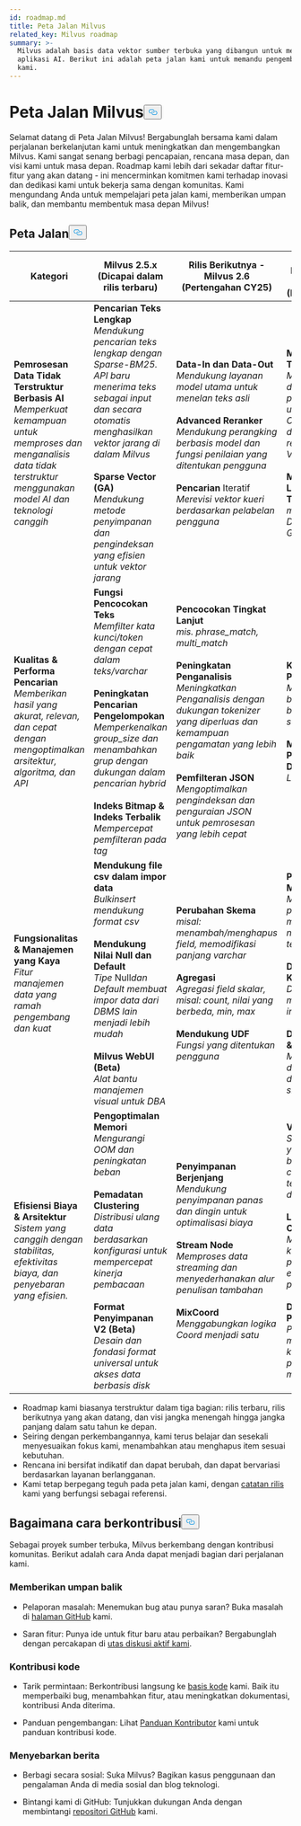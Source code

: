 ```yaml
---
id: roadmap.md
title: Peta Jalan Milvus
related_key: Milvus roadmap
summary: >-
  Milvus adalah basis data vektor sumber terbuka yang dibangun untuk mendukung
  aplikasi AI. Berikut ini adalah peta jalan kami untuk memandu pengembangan
  kami.
---
```

<h1 id="Milvus-Roadmap" class="common-anchor-header">Peta Jalan Milvus<button data-href="#Milvus-Roadmap" class="anchor-icon" translate="no">
      <svg translate="no"
        aria-hidden="true"
        focusable="false"
        height="20"
        version="1.1"
        viewBox="0 0 16 16"
        width="16"
      >
        <path
          fill="#0092E4"
          fill-rule="evenodd"
          d="M4 9h1v1H4c-1.5 0-3-1.69-3-3.5S2.55 3 4 3h4c1.45 0 3 1.69 3 3.5 0 1.41-.91 2.72-2 3.25V8.59c.58-.45 1-1.27 1-2.09C10 5.22 8.98 4 8 4H4c-.98 0-2 1.22-2 2.5S3 9 4 9zm9-3h-1v1h1c1 0 2 1.22 2 2.5S13.98 12 13 12H9c-.98 0-2-1.22-2-2.5 0-.83.42-1.64 1-2.09V6.25c-1.09.53-2 1.84-2 3.25C6 11.31 7.55 13 9 13h4c1.45 0 3-1.69 3-3.5S14.5 6 13 6z"
        ></path>
      </svg>
    </button></h1><p>Selamat datang di Peta Jalan Milvus! Bergabunglah bersama kami dalam perjalanan berkelanjutan kami untuk meningkatkan dan mengembangkan Milvus. Kami sangat senang berbagi pencapaian, rencana masa depan, dan visi kami untuk masa depan. Roadmap kami lebih dari sekadar daftar fitur-fitur yang akan datang - ini mencerminkan komitmen kami terhadap inovasi dan dedikasi kami untuk bekerja sama dengan komunitas. Kami mengundang Anda untuk mempelajari peta jalan kami, memberikan umpan balik, dan membantu membentuk masa depan Milvus!</p>
<h2 id="Roadmap" class="common-anchor-header">Peta Jalan<button data-href="#Roadmap" class="anchor-icon" translate="no">
      <svg translate="no"
        aria-hidden="true"
        focusable="false"
        height="20"
        version="1.1"
        viewBox="0 0 16 16"
        width="16"
      >
        <path
          fill="#0092E4"
          fill-rule="evenodd"
          d="M4 9h1v1H4c-1.5 0-3-1.69-3-3.5S2.55 3 4 3h4c1.45 0 3 1.69 3 3.5 0 1.41-.91 2.72-2 3.25V8.59c.58-.45 1-1.27 1-2.09C10 5.22 8.98 4 8 4H4c-.98 0-2 1.22-2 2.5S3 9 4 9zm9-3h-1v1h1c1 0 2 1.22 2 2.5S13.98 12 13 12H9c-.98 0-2-1.22-2-2.5 0-.83.42-1.64 1-2.09V6.25c-1.09.53-2 1.84-2 3.25C6 11.31 7.55 13 9 13h4c1.45 0 3-1.69 3-3.5S14.5 6 13 6z"
        ></path>
      </svg>
    </button></h2><table>
    <thead>
        <tr>
            <th>Kategori</th>
            <th>Milvus 2.5.x (Dicapai dalam rilis terbaru)</th>
            <th>Rilis Berikutnya - Milvus 2.6 (Pertengahan CY25)</th>
            <th>Peta Jalan Masa Depan - Milvus 3.0 (Dalam 1 tahun)</th>
        </tr>
    </thead>
    <tbody>
        <tr>
            <td><strong>Pemrosesan Data Tidak Terstruktur Berbasis AI</strong><br/><i>Memperkuat kemampuan untuk memproses dan menganalisis data tidak terstruktur menggunakan model AI dan teknologi canggih</i></td>
            <td><strong>Pencarian Teks Lengkap</strong><br/><i>Mendukung pencarian teks lengkap dengan Sparse-BM25. API baru menerima teks sebagai input dan secara otomatis menghasilkan vektor jarang di dalam Milvus</i><br/><br/><strong>Sparse Vector (GA)</strong><br/><i>Mendukung metode penyimpanan dan pengindeksan yang efisien untuk vektor jarang</i><br/></td>
            <td><strong>Data-In dan Data-Out</strong><br/><i>Mendukung layanan model utama untuk menelan teks asli</i><br/><br/><strong>Advanced Reranker</strong><br/><i>Mendukung perangking berbasis model dan fungsi penilaian yang ditentukan pengguna</i><br/><br/><strong>Pencarian</strong> Iteratif<br/><i>Merevisi vektor kueri berdasarkan pelabelan pengguna</i></td>
            <td><strong>Mendukung Tensor</strong><br/><i>Mendukung daftar vektor, penggunaan umum seperti Colbert, Copali, dan representasi Video</i><br/><br/><strong>Mendukung Lebih Banyak Tipe Data</strong><br/><i>misalnya Datetime, Peta, GIS</i></td>
        </tr>
        <tr>
            <td><strong>Kualitas &amp; Performa Pencarian</strong><br/><i>Memberikan hasil yang akurat, relevan, dan cepat dengan mengoptimalkan arsitektur, algoritma, dan API</i></td>
            <td><strong>Fungsi Pencocokan Teks</strong><br/><i>Memfilter kata kunci/token dengan cepat dalam teks/varchar</i><br/><br/><strong>Peningkatan Pencarian Pengelompokan</strong><br/><i>Memperkenalkan group_size dan menambahkan grup dengan dukungan dalam pencarian hybrid</i><br/><br/><strong>Indeks Bitmap &amp; Indeks Terbalik</strong><br/><i>Mempercepat pemfilteran pada tag</i></td>
            <td><strong>Pencocokan Tingkat Lanjut</strong><br/><i>mis. phrase_match, multi_match </i><br/><br/><strong>Peningkatan Penganalisis</strong><br/><i>Meningkatkan Penganalisis dengan dukungan tokenizer yang diperluas dan kemampuan pengamatan yang lebih baik</i><br/><br/><strong>Pemfilteran JSON</strong><br/><i>Mengoptimalkan pengindeksan dan penguraian JSON untuk pemrosesan yang lebih cepat</i></td>
            <td><strong>Kemampuan Penyortiran</strong><br/><i>Menyortir berdasarkan bidang skalar selama eksekusi</i><br/><br/><strong>Mendukung Pengelompokan Data</strong><br/><i>Lokalitas data</i></td>
        </tr>
        <tr>
            <td><strong>Fungsionalitas &amp; Manajemen yang Kaya</strong><br/><i>Fitur manajemen data yang ramah pengembang dan kuat</i></td>
            <td><strong>Mendukung file csv dalam impor data</strong><br/><i>Bulkinsert mendukung format csv</i><br/><br/><strong>Mendukung Nilai Null dan Default</strong><br/><i>Tipe</i> Null<i>dan Default membuat impor data dari DBMS lain menjadi lebih mudah</i><br/><br/><strong>Milvus WebUI (Beta)</strong><br/><i>Alat bantu manajemen visual untuk DBA</i></td>
            <td><strong>Perubahan Skema</strong><br/><i>misal: menambah/menghapus field, memodifikasi panjang varchar</i><br/><br/><strong>Agregasi</strong><br/><i>Agregasi field skalar, misal: count, nilai yang berbeda, min, max</i><br/><br/><strong>Mendukung UDF</strong><br/><i>Fungsi yang ditentukan pengguna</i></td>
            <td><strong>Pembaruan Massal</strong><br/><i>Mendukung pembaruan massal untuk nilai field tertentu</i><br/><br/><strong>Deduplikasi Kunci Utama</strong><br/><i>Dengan menggunakan indeks pk global</i><br/><br/><strong>Data Versioning &amp; Restore</strong><br/><i>Mendukung data versioning dengan snapshot</i></td>
        </tr>
        <tr>
            <td><strong>Efisiensi Biaya &amp; Arsitektur</strong><br/><i>Sistem yang canggih dengan stabilitas, efektivitas biaya, dan penyebaran yang efisien.</i></td>
            <td><strong>Pengoptimalan Memori</strong><br/><i>Mengurangi OOM dan peningkatan beban</i><br/><br/><strong>Pemadatan Clustering</strong><br/><i>Distribusi ulang data berdasarkan konfigurasi untuk mempercepat kinerja pembacaan</i><br/><br/><strong>Format Penyimpanan V2 (Beta)</strong><br/><i>Desain dan fondasi format universal untuk akses data berbasis disk</i></td>
            <td><strong>Penyimpanan Berjenjang</strong><br/><i>Mendukung penyimpanan panas dan dingin untuk optimalisasi biaya</i><br/><br/><strong>Stream Node</strong><br/><i>Memproses data streaming dan menyederhanakan alur penulisan tambahan</i><br/><br/><strong>MixCoord</strong><br/><i>Menggabungkan logika Coord menjadi satu</i></td>
            <td><strong>Vector Lake</strong><br/><i>Solusi offline yang hemat biaya, spark connector dan terintegrasi dengan iceberg</i><br/><br/><strong>Logstore Component</strong><br/><i>Mengurangi ketergantungan pada komponen eksternal seperti pulsar</i><br/><br/><strong>Data Evict Policy</strong><br/><i>Pengguna dapat menentukan kebijakan penggusuran mereka sendiri</i></td>
        </tr>
    </tbody>
</table>
<ul>
<li>Roadmap kami biasanya terstruktur dalam tiga bagian: rilis terbaru, rilis berikutnya yang akan datang, dan visi jangka menengah hingga jangka panjang dalam satu tahun ke depan.</li>
<li>Seiring dengan perkembangannya, kami terus belajar dan sesekali menyesuaikan fokus kami, menambahkan atau menghapus item sesuai kebutuhan.</li>
<li>Rencana ini bersifat indikatif dan dapat berubah, dan dapat bervariasi berdasarkan layanan berlangganan.</li>
<li>Kami tetap berpegang teguh pada peta jalan kami, dengan <a href="/docs/id/release_notes.md">catatan rilis</a> kami yang berfungsi sebagai referensi.</li>
</ul>
<h2 id="How-to-contribute" class="common-anchor-header">Bagaimana cara berkontribusi<button data-href="#How-to-contribute" class="anchor-icon" translate="no">
      <svg translate="no"
        aria-hidden="true"
        focusable="false"
        height="20"
        version="1.1"
        viewBox="0 0 16 16"
        width="16"
      >
        <path
          fill="#0092E4"
          fill-rule="evenodd"
          d="M4 9h1v1H4c-1.5 0-3-1.69-3-3.5S2.55 3 4 3h4c1.45 0 3 1.69 3 3.5 0 1.41-.91 2.72-2 3.25V8.59c.58-.45 1-1.27 1-2.09C10 5.22 8.98 4 8 4H4c-.98 0-2 1.22-2 2.5S3 9 4 9zm9-3h-1v1h1c1 0 2 1.22 2 2.5S13.98 12 13 12H9c-.98 0-2-1.22-2-2.5 0-.83.42-1.64 1-2.09V6.25c-1.09.53-2 1.84-2 3.25C6 11.31 7.55 13 9 13h4c1.45 0 3-1.69 3-3.5S14.5 6 13 6z"
        ></path>
      </svg>
    </button></h2><p>Sebagai proyek sumber terbuka, Milvus berkembang dengan kontribusi komunitas. Berikut adalah cara Anda dapat menjadi bagian dari perjalanan kami.</p>
<h3 id="Share-feedback" class="common-anchor-header">Memberikan umpan balik</h3><ul>
<li><p>Pelaporan masalah: Menemukan bug atau punya saran? Buka masalah di <a href="https://github.com/milvus-io/milvus/issues">halaman GitHub</a> kami.</p></li>
<li><p>Saran fitur: Punya ide untuk fitur baru atau perbaikan? Bergabunglah dengan percakapan di <a href="https://github.com/milvus-io/milvus/discussions/40263">utas diskusi aktif kami</a>.</p></li>
</ul>
<h3 id="Code-contributions" class="common-anchor-header">Kontribusi kode</h3><ul>
<li><p>Tarik permintaan: Berkontribusi langsung ke <a href="https://github.com/milvus-io/milvus/pulls">basis kode</a> kami. Baik itu memperbaiki bug, menambahkan fitur, atau meningkatkan dokumentasi, kontribusi Anda diterima.</p></li>
<li><p>Panduan pengembangan: Lihat <a href="https://github.com/milvus-io/milvus/blob/82915a9630ab0ff40d7891b97c367ede5726ff7c/CONTRIBUTING.md">Panduan Kontributor</a> kami untuk panduan kontribusi kode.</p></li>
</ul>
<h3 id="Spread-the-word" class="common-anchor-header">Menyebarkan berita</h3><ul>
<li><p>Berbagi secara sosial: Suka Milvus? Bagikan kasus penggunaan dan pengalaman Anda di media sosial dan blog teknologi.</p></li>
<li><p>Bintangi kami di GitHub: Tunjukkan dukungan Anda dengan membintangi <a href="https://github.com/milvus-io/milvus">repositori GitHub</a> kami.</p></li>
</ul>
